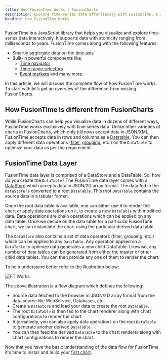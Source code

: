 ```yaml
---
title: How FusionTime Works | FusionCharts
description: Explore time-series data effortlessly with FusionTime, a JavaScript library offering a range of features. Expand your understanding by reading our article.
heading: How FusionTime Works
---
```


FusionTime is a JavaScript library that helps you visualize and explore time-series data interactively. It supports data with atomicity ranging from milliseconds to years. FusionTime comes along with the following features:

- Smartly aggregate data on the [time axis](/fusiontime/fusiontime-component/time-axis)
- Built-in powerful components like,
  - [Time navigator](/fusiontime/fusiontime-component/time-navigator)
  - [Time range selectors](/fusiontime/fusiontime-component/standard-range-selector)
  - [Event markers](/fusiontime/fusiontime-component/time-marker) and many more.

In this article, we will discuss the complete flow of how FusionTime works. To start with let’s get an overview of the difference from existing FusionCharts.

## How FusionTime is different from FusionCharts

While FusionCharts can help you visualize data in dozens of different ways, FusionTime works exclusively with time series data. Unlike other varieties of charts in FusionCharts, which only (till now) accept data in JSON/XML, FusionTime accepts data in rows and columns as a [Datatable](/fusiontime/fusiontime-data-engine/overview). You can then apply different data operations ([filter](/fusiontime/fusiontime-data-engine/filter), [grouping](/fusiontime/fusiontime-data-engine/groupby), etc.) on the `DataTable` to optimize your data as per the requirement.

## FusionTime Data Layer

FusionTime data layer is comprised of a DataStore and a DataTable. So, how do you create the `DataTable`? The FusionTime data layer comes with a [DataStore](/fusiontime/fusiontime-data-engine/overview) which accepts data in JSON/2D array format. The data fed in the `DataStore` is converted to a root `DataTable`. This root `DataTable` contains the source data in a tabular format.

Once the root data table is available, one can either use it to render the chart or apply data operations on it, to create a new `DataTable` with modified data. Data operations are chain operations which can be applied on any data table. Once we decide on the data table for a particular FusionTime chart, we can instantiate the chart using the particular derived data table.

The `DataStore` also contains a set of data operators (filter, grouping, etc.) which can be applied to any `DataTable`. Any operation applied on a `DataTable` to optimize data generates a new child DataTable. Likewise, any number of data tables can be generated from either the master or other child data tables. You can then provide any one of them to render the chart.

To help understand better refer to the illustration below:

![FT Works](/images/how-fusion-time-works.svg)

The above illustration is a flow diagram which defines the following:

- Source data fetched to the browser in JSON/2D array format from the data source like WebService, Databases, etc.
- Create a `DataStore` and load your data to create the root `DataTable`.
- The root `DataTable` is then fed to the chart renderer along with chart configurations to render the chart.
- Alternatively, you can also apply data operations on the root `DataTable` to generate another derived `DataTable`.
- You can then feed the derived `DataTable` to the chart renderer along with chart configurations to render the chart.

Now that you have the basic understanding of the data flow for FusionTime it's time to install and build your [first chart](/fusiontime/getting-started/create-your-first-chart-in-fusiontime).
